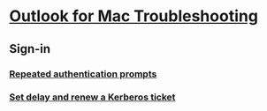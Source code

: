 # [Outlook for Mac Troubleshooting](../mac.md)
 
## Sign-in
### [Repeated authentication prompts](../sign-in/repeatedly-prompts-authentication.md)
### [Set delay and renew a Kerberos ticket](../sign-in/set-delay-renew-kerberos-ticket.md)
